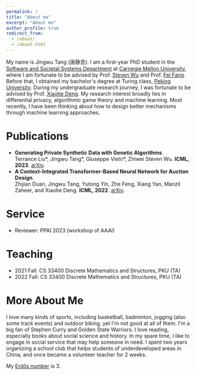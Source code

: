 ```yaml
---
permalink: /
title: "About me"
excerpt: "About me"
author_profile: true
redirect_from: 
  - /about/
  - /about.html
---
```


My name is Jingwu Tang (唐静吾). I am a first-year PhD student in the [Software and Societal Systems Department](https://s3d.cmu.edu/) at [Carnegie Mellon University](https://www.cmu.edu/), where I am fortunate to be advised by Prof. [Steven Wu](https://zstevenwu.com/) and Prof. [Fei Fang](https://feifang.info/). Before that, I obtained my bachelor's degree at Turing class, [Peking University](https://www.pku.edu.cn/). During my undergraduate research journey, I was fortunate to be advised by Prof. [Xiaotie Deng](https://cfcs.pku.edu.cn/english/people/faculty/xiaotiedeng/index.htm). My research interest broadly lies in differential privacy, algorithmic game theory and machine learning. Most recently, I have been thinking about how to design better mechanisms through machine learning approaches.

# Publications
+ **Generating Private Synthetic Data with Genetic Algorithms**. <br>Terrance Liu\*, Jingwu Tang\*, Giuseppe Vietri\*, Zhiwei Steven Wu. **ICML, 2023**. [arXiv](https://arxiv.org/abs/2306.03257).
+ **A Context-Integrated Transformer-Based Neural Network for Auction Design**. <br>Zhijian Duan, Jingwu Tang, Yutong Yin, Zhe Feng, Xiang Yan, Manzil Zaheer, and Xiaotie Deng. **ICML, 2022**. [arXiv](https://arxiv.org/abs/2201.12489).


# Service
+ Reviewer: PPAI 2023 (workshop of AAAI)

# Teaching
+ 2021 Fall: CS 33400 Discrete Mathematics and Structures, PKU (TA)
+ 2022 Fall: CS 33400 Discrete Mathematics and Structures, PKU (TA)

# More About Me
I love many kinds of sports, including basketball, badminton, jogging (also some track events) and outdoor biking, yet I'm not good at all of them. I'm a big fan of Stephen Curry and Golden State Warriors.
I love reading, especially books about social science and history.
In my spare time, I like to engage in social service that may help someone in need. I spent two years organizing a school club that helps students of underdeveloped areas in China, and once became a volunteer teacher for 2 weeks.

My [Erdős number](https://en.wikipedia.org/wiki/Erd%C5%91s_number) is 3.
